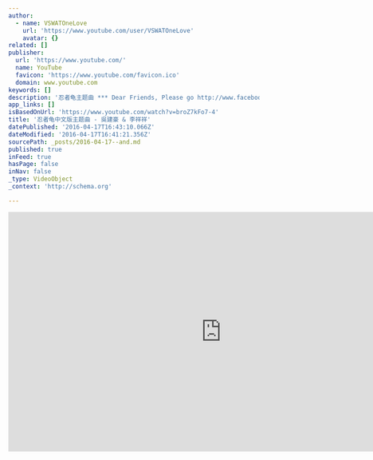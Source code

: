 ```yaml
---
author:
  - name: VSWATOneLove
    url: 'https://www.youtube.com/user/VSWATOneLove'
    avatar: {}
related: []
publisher:
  url: 'https://www.youtube.com/'
  name: YouTube
  favicon: 'https://www.youtube.com/favicon.ico'
  domain: www.youtube.com
keywords: []
description: '忍者龟主题曲 *** Dear Friends, Please go http://www.facebook.com/vswatonelove and click "Like" to get the most updated information, self taken photos and clips of Van Ness Wu. Please support Van Ness Wu and us and hope we can support him together in the near future. Thanks. **** 各位喜愛吳建豪Van Ness的朋友， V - S.W.A.T.'
app_links: []
isBasedOnUrl: 'https://www.youtube.com/watch?v=broZ7kFo7-4'
title: '忍者龟中文版主题曲 - 吳建豪 & 李祥祥'
datePublished: '2016-04-17T16:43:10.066Z'
dateModified: '2016-04-17T16:41:21.356Z'
sourcePath: _posts/2016-04-17--and.md
published: true
inFeed: true
hasPage: false
inNav: false
_type: VideoObject
_context: 'http://schema.org'

---
```

<iframe src="https://cdn.embedly.com/widgets/media.html?src=https%3A%2F%2Fwww.youtube.com%2Fembed%2FbroZ7kFo7-4%3Ffeature%3Doembed&amp;url=https%3A%2F%2Fwww.youtube.com%2Fwatch%3Fv%3DbroZ7kFo7-4&amp;image=https%3A%2F%2Fi.ytimg.com%2Fvi%2FbroZ7kFo7-4%2Fhqdefault.jpg&amp;key=b7d04c9b404c499eba89ee7072e1c4f7&amp;type=text%2Fhtml&amp;schema=youtube" width="854" height="480" scrolling="no" frameborder="0" allowfullscreen="allowfullscreen" style=""></iframe>